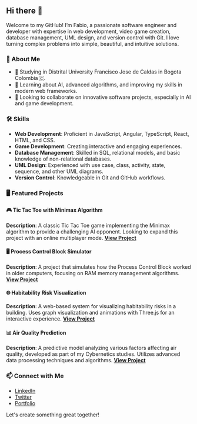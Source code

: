 ## Hi there 👋

Welcome to my GitHub! I’m Fabio, a passionate software engineer and developer with expertise in web development, video game creation, database management, UML design, and version control with Git. I love turning complex problems into simple, beautiful, and intuitive solutions.

### 🌟 About Me
- 📖 Studying in Distrital University Francisco Jose de Caldas in Bogota Colombia &#x1f1e8;.
- 🌱 Learning about AI, advanced algorithms, and improving my skills in modern web frameworks.
- 👯 Looking to collaborate on innovative software projects, especially in AI and game development.

### 🛠️ Skills
- **Web Development**: Proficient in JavaScript, Angular, TypeScript, React, HTML, and CSS.
- **Game Development**: Creating interactive and engaging experiences.
- **Database Management**: Skilled in SQL, relational models, and basic knowledge of non-relational databases.
- **UML Design**: Experienced with use case, class, activity, state, sequence, and other UML diagrams.
- **Version Control**: Knowledgeable in Git and GitHub workflows.

### 🖥️ Featured Projects

#### 🎮 Tic Tac Toe with Minimax Algorithm
**Description**: A classic Tic Tac Toe game implementing the Minimax algorithm to provide a challenging AI opponent. Looking to expand this project with an online multiplayer mode.
**[View Project](#)**

#### 🖥️ Process Control Block Simulator
**Description**: A project that simulates how the Process Control Block worked in older computers, focusing on RAM memory management algorithms.
**[View Project](#)**

#### 🌐 Habitability Risk Visualization
**Description**: A web-based system for visualizing habitability risks in a building. Uses graph visualization and animations with Three.js for an interactive experience.
**[View Project](#)**

#### 📊 Air Quality Prediction
**Description**: A predictive model analyzing various factors affecting air quality, developed as part of my Cybernetics studies. Utilizes advanced data processing techniques and algorithms.
**[View Project](#)**

### 📫 Connect with Me
- [LinkedIn](#)
- [Twitter](#)
- [Portfolio](#)

Let's create something great together!
